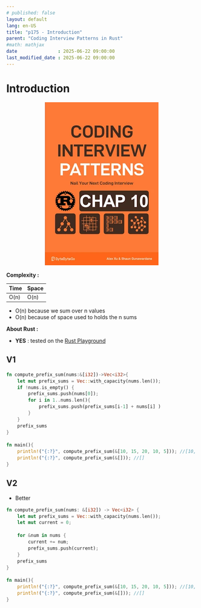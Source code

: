 ```yaml
---
# published: false
layout: default
lang: en-US
title: "p175 - Introduction"
parent: "Coding Interview Patterns in Rust"
#math: mathjax
date               : 2025-06-22 09:00:00
last_modified_date : 2025-06-22 09:00:00
---
```


# Introduction

<div align="center">
<img src="../assets/chap_10.webp" alt="" width="300" loading="lazy"/>
</div>


**Complexity :**

| Time     | Space |
|----------|-------|
| O(n)     | O(n)  |

* O(n) because we sum over n values
* O(n) because of space used to holds the n sums


**About Rust :**
* **YES** : tested on the [Rust Playground](https://play.rust-lang.org/)


<!-- * <span style="color:lime"><b>Preferred solution?</b></span>      -->


## V1


```rust
fn compute_prefix_sum(nums:&[i32])->Vec<i32>{
    let mut prefix_sums = Vec::with_capacity(nums.len());
    if !nums.is_empty() {
        prefix_sums.push(nums[0]);
        for i in 1..nums.len(){
            prefix_sums.push(prefix_sums[i-1] + nums[i] )  
        }
    }
    prefix_sums
}

fn main(){   
    println!("{:?}", compute_prefix_sum(&[10, 15, 20, 10, 5])); //[10, 25, 45, 55, 60]
    println!("{:?}", compute_prefix_sum(&[])); //[]
}   
```

## V2
* Better


```rust
fn compute_prefix_sum(nums: &[i32]) -> Vec<i32> {
    let mut prefix_sums = Vec::with_capacity(nums.len());
    let mut current = 0;
    
    for &num in nums {
        current += num;
        prefix_sums.push(current);
    }
    prefix_sums
}

fn main(){   
    println!("{:?}", compute_prefix_sum(&[10, 15, 20, 10, 5])); //[10, 25, 45, 55, 60]
    println!("{:?}", compute_prefix_sum(&[])); //[]
}   
```
